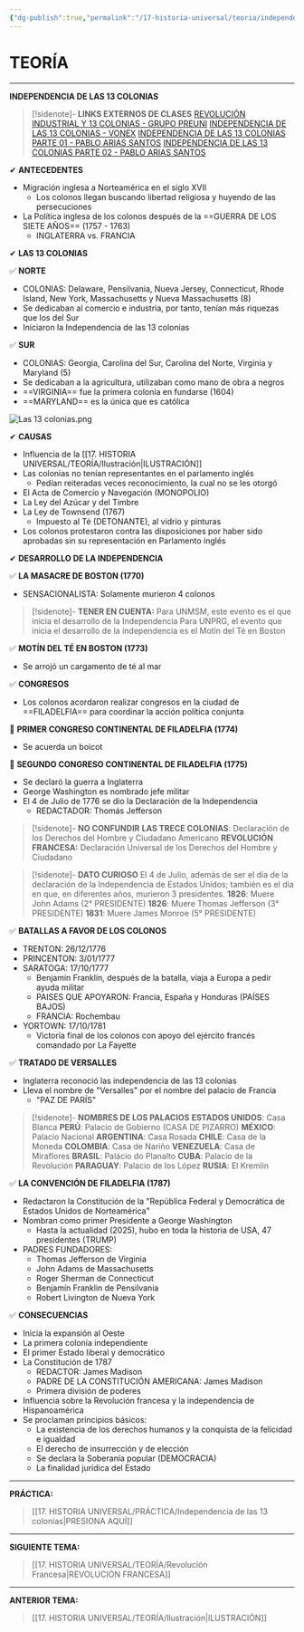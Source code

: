 ```yaml
---
{"dg-publish":true,"permalink":"/17-historia-universal/teoria/independencia-de-las-13-colonias/","tags":["Historia","Teoría","Completo"]}
---
```


# TEORÍA
---
**INDEPENDENCIA DE LAS 13 COLONIAS**

>[!sidenote]- **LINKS EXTERNOS DE CLASES** 
>[REVOLUCIÓN INDUSTRIAL Y 13 COLONIAS - GRUPO PREUNI](https://www.youtube.com/watch?v=TAMkeg0O6Mw) 
>[INDEPENDENCIA DE LAS 13 COLONIAS - VONEX](https://www.youtube.com/watch?v=FRRE-8v_9cI)
>[INDEPENDENCIA DE LAS 13 COLONIAS PARTE 01 - PABLO ARIAS SANTOS](https://www.youtube.com/watch?v=Rsp6KWriG5Y) 
>[INDEPENDENCIA DE LAS 13 COLONIAS PARTE 02 - PABLO ARIAS SANTOS](https://www.youtube.com/watch?v=QMJFE9ZLKao) 

✔ **ANTECEDENTES** 
- Migración inglesa a Norteamérica en el siglo XVII 
	- Los colonos llegan buscando libertad religiosa y huyendo de las persecuciones 
- La Política inglesa de los colonos después de la ==GUERRA DE LOS SIETE AÑOS== (1757 - 1763)
	- INGLATERRA vs. FRANCIA

✔ **LAS 13 COLONIAS** 

✅ **NORTE**
- COLONIAS: Delaware, Pensilvania,  Nueva Jersey, Connecticut, Rhode Island, New York, Massachusetts y Nueva Massachusetts  (8)
- Se dedicaban al comercio e industria, por tanto, tenían más riquezas que los del Sur 
- Iniciaron la Independencia de las 13 colonias 

✅ **SUR** 
- COLONIAS: Georgia, Carolina del Sur, Carolina del Norte, Virginia y Maryland (5)
- Se dedicaban a la agricultura, utilizaban como mano de obra a negros
- ==VIRGINIA== fue la primera colonia en fundarse (1604)
- ==MARYLAND== es la única que es católica 

![Las 13 colonias.png](/img/user/1.%20ELEMENTOS%20GR%C3%81FICOS/Las%2013%20colonias.png)

✔ **CAUSAS** 
- Influencia de la [[17. HISTORIA UNIVERSAL/TEORÍA/Ilustración\|ILUSTRACIÓN]] 
- Las colonias no tenían representantes en el parlamento inglés 
	- Pedían reiteradas veces reconocimiento, la cual no se les otorgó  
- El Acta de Comercio y Navegación (MONOPOLIO)
- La Ley del Azúcar y del Timbre 
- La Ley de Townsend (1767) 
	- Impuesto al Té (DETONANTE), al vidrio y pinturas
- Los colonos protestaron contra las disposiciones por haber sido aprobadas sin su representación en Parlamento inglés 

✔ **DESARROLLO DE LA INDEPENDENCIA**

✅ **LA MASACRE DE BOSTON (1770)** 
- SENSACIONALISTA: Solamente murieron 4 colonos 

>[!sidenote]- **TENER EN CUENTA:** 
>Para UNMSM, este evento es el que inicia el desarrollo de la Independencia 
>Para UNPRG, el evento que inicia el desarrollo de la independencia es el Motín del Té en Boston

✅ **MOTÍN DEL TÉ EN BOSTON (1773)** 
- Se arrojó un cargamento de té al mar 

✅ **CONGRESOS** 
- Los colonos acordaron realizar congresos en la ciudad de ==FILADELFIA== para coordinar la acción política conjunta  

🔹 **PRIMER CONGRESO CONTINENTAL DE FILADELFIA (1774)** 
- Se acuerda un boicot 

🔹 **SEGUNDO CONGRESO CONTINENTAL DE FILADELFIA (1775)** 
- Se declaró la guerra a Inglaterra
- George Washington es nombrado jefe militar 
- El 4 de Julio de 1776 se dio la Declaración de la Independencia 
	- REDACTADOR: Thomás Jefferson  

>[!sidenote]- **NO CONFUNDIR** 
>**LAS TRECE COLONIAS**: Declaración de los Derechos del Hombre y Ciudadano Americano 
>**REVOLUCIÓN FRANCESA:** Declaración Universal de los Derechos del Hombre y Ciudadano

>[!sidenote]- **DATO CURIOSO** 
>El 4 de Julio, además de ser el día de la declaración de la Independencia de Estados Unidos; también es el día en que, en diferentes años, murieron 3 presidentes. 
>**1826**: Muere John Adams  (2° PRESIDENTE) 
>**1826**: Muere Thomas Jefferson (3° PRESIDENTE) 
>**1831**: Muere James Monroe (5° PRESIDENTE)

✅ **BATALLAS A FAVOR DE LOS COLONOS** 
- TRENTON: 26/12/1776
- PRINCENTON: 3/01/1777
- SARATOGA: 17/10/1777
	- Benjamin Franklin, después de la batalla, viaja a Europa a pedir ayuda militar 
	- PAISES QUE APOYARON: Francia, España y Honduras (PAÍSES BAJOS)
	- FRANCIA: Rochembau 
- YORTOWN: 17/10/1781
	- Victoria final de los colonos con apoyo del ejército francés comandado por La Fayette 

✅ **TRATADO DE VERSALLES** 
- Inglaterra reconoció las independencia de las 13 colonias 
- Lleva el nombre de "Versalles" por el nombre del palacio de Francia
	- "PAZ DE PARÍS"

>[!sidenote]- **NOMBRES DE LOS PALACIOS** 
>**ESTADOS UNIDOS**: Casa Blanca 
>**PERÚ**: Palacio de Gobierno (CASA DE PIZARRO) 
>**MÉXICO**: Palacio Nacional 
>**ARGENTINA**: Casa Rosada 
>**CHILE**: Casa de la Moneda 
>**COLOMBIA**: Casa de Nariño 
>**VENEZUELA**: Casa de Miraflores 
>**BRASIL**: Palácio do Planalto 
>**CUBA**: Palacio de la Revolución 
>**PARAGUAY**: Palacio de los López 
>**RUSIA**: El Kremlin

✅ **LA CONVENCIÓN DE FILADELFIA (1787)** 
- Redactaron la Constitución de la "República Federal y Democrática de Estados Unidos de Norteamérica" 
- Nombran como primer Presidente a George Washington 
	- Hasta la actualidad (2025), hubo en toda la historia de USA, 47 presidentes (TRUMP)
- PADRES FUNDADORES:
	- Thomas Jefferson de Virginia 
	- John Adams de Massachusetts 
	- Roger Sherman de Connecticut 
	- Benjamín Franklin de Pensilvania 
	- Robert Livington de Nueva York  

✅ **CONSECUENCIAS** 
- Inicia la expansión al Oeste
- La primera colonia independiente 
- El primer Estado liberal y democrático 
- La Constitución de 1787
	- REDACTOR: James Madison 
	- PADRE DE LA CONSTITUCIÓN AMERICANA: James Madison
	- Primera división de poderes 
- Influencia sobre la Revolución francesa y la independencia de Hispanoamérica 
- Se proclaman principios básicos:
	- La existencia de los derechos humanos y la conquista de la felicidad e igualdad 
	- El derecho de insurrección y de elección 
	- Se declara la Soberanía popular (DEMOCRACIA) 
	- La finalidad jurídica del Estado

---
**PRÁCTICA:**
>[[17. HISTORIA UNIVERSAL/PRÁCTICA/Independencia de las 13 colonias\|PRESIONA AQUÍ]]

---
**SIGUIENTE TEMA:** 
>[[17. HISTORIA UNIVERSAL/TEORÍA/Revolución Francesa\|REVOLUCIÓN FRANCESA]]

---
**ANTERIOR TEMA:** 
>[[17. HISTORIA UNIVERSAL/TEORÍA/Ilustración\|ILUSTRACIÓN]]

